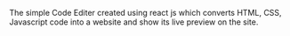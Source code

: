 The simple Code Editer created using react js which converts HTML, CSS, Javascript code into a website and show its live preview on the site.
